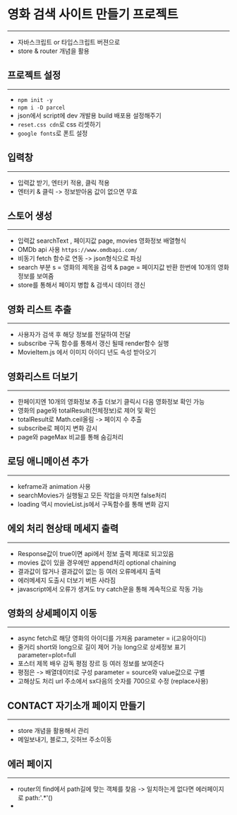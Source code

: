 # 영화 검색 사이트 만들기 프로젝트 <br/>
---
- 자바스크립트 or 타입스크립트 버젼으로 <br/>
- store & router 개념을 활용 <br/>

## 프로젝트 설정 <br/>
---
- `npm init -y`<br/>
- `npm i -D parcel `<br/>
-  json에서 script에 dev 개발용 build 배포용 설정해주기 <br/>
- `reset.css cdn`로 css 리셋하기 <br/>
- `google fonts`로 폰트 설정 <br/>

## 입력창 <br/>
---
- 입력값 받기, 엔터키 적용, 클릭 적용 <br/>
- 엔터키 & 클릭 -> 정보받아옴 값이 없으면 무효 <br/>


## 스토어 생성 <br/>
---
- 입력값 searchText , 페이지값 page, movies 영화정보 배열형식<br/>
- OMDb api 사용 `https://www.omdbapi.com/`<br/>
- 비동기 fetch 함수로 연동 -> json형식으로 파싱<br/>
- search 부분 s = 영화의 제목을 검색 & page = 페이지값 반환 한번에 10개의 영화정보를 보여줌 <br/>
- store를 통해서 페이지 병합 & 검색시 데이터 갱신 <br/>

## 영화 리스트 추출 <br/>
---
- 사용자가 검색 후 해당 정보를 전달하여 전달<br/>
- subscribe 구독 함수를 통해서 갱신 될때 render함수 실행<br/>
- MovieItem.js 에서 이미지 아이디 년도 속성 받아오기 <br/>

## 영화리스트 더보기 <br/>
---
- 한페이지엔 10개의 영화정보 추출 더보기 클릭시 다음 영화정보 확인 가능<br/>
- 영화의 page와 totalResult(전체정보)로 제어 및 확인 <br/>
- totalResult로 Math.ceil올림 -> 페이지 수 추출 <br/>
- subscribe로 페이지 변화 감시 <br/>
- page와 pageMax 비교를 통해 숨김처리 <br/>

## 로딩 애니메이션 추가 <br/>
---
- keframe과 animation 사용 <br/>
- searchMovies가 실행될고 모든 작업을 마치면 false처리 <br/>
- loading 역시 movieList.js에서 구독함수를 통해 변화 감지 <br/>

## 에외 처리 현상태 메세지 출력 <br/>
---
- Response값이 true이면 api에서 정보 출력 제대로 되고있음  <br/>
- movies 값이 있을 경우에만 append처리 optional chaining <br/>
- 결과값이 많거나 결과값이 없는 등 여러 오류메세지 출력 <br/>
- 에러메세지 도출시 더보기 버튼 사라짐<br/>
- javascript에서 오류가 생겨도 try catch문을 통해 계속적으로 작동 가능<br/>

## 영화의 상세페이지 이동 <br/>
---
- async fetch로 해당 영화의 아이디를 가져옴 parameter = i(고유아이디)<br/>
- 줄거리 short와 long으로 길이 제어 가능 long으로 상세정보 표기 parameter=plot=full <br/>
- 포스터 제목 배우 감독 평점 장르 등 여러 정보를 보여준다  <br/>
- 평점은 -> 배열데이터로 구성  parameter = source와  value값으로 구별  <br/>
- 고해상도 처리 url 주소에서 sx다음의 숫자를 700으로 수정 (replace사용)<br/>

## CONTACT 자기소개 페이지 만들기  <br/>
---
- store 개념을 활용해서 관리  <br/>
- 메일보내기, 블로그, 깃허브 주소이동  <br/>

## 에러 페이지  <br/>
---
- router의 find에서 path길에 맞는 객체를 찾음 -> 일치하는게 없다면 에러페이지로 path:'.*'()  <br/>
- 




